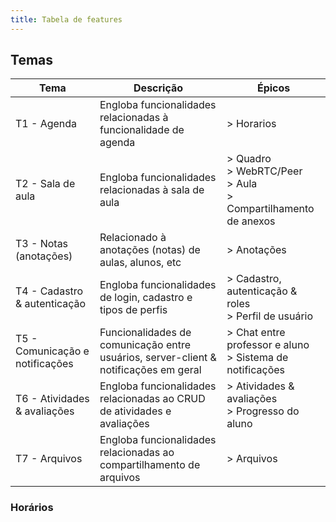 ```yaml
---
title: Tabela de features
---
```


## Temas

|Tema|Descrição|Épicos|
|--|--|---|
|T1 - Agenda|Engloba funcionalidades relacionadas à funcionalidade de agenda|> Horarios|
|T2 - Sala de aula|Engloba funcionalidades relacionadas à sala de aula|> Quadro <br>> WebRTC/Peer <br>> Aula <br>> Compartilhamento de anexos|
|T3 - Notas (anotações)|Relacionado à anotações (notas) de aulas, alunos, etc|> Anotações|
|T4 - Cadastro & autenticação|Engloba funcionalidades de login, cadastro e tipos de perfis|> Cadastro, autenticação & roles <br>> Perfil de usuário|
|T5 - Comunicação e notificações|Funcionalidades de comunicação entre usuários, server-client & notificações em geral|> Chat entre professor e aluno <br>> Sistema de notificações|
|T6 - Atividades & avaliações|Engloba funcionalidades relacionadas ao CRUD de atividades e avaliações|> Atividades & avaliações <br>> Progresso do aluno|
|T7 - Arquivos|Engloba funcionalidades relacionadas ao compartilhamento de arquivos|> Arquivos|

### Horários

<Feature 
    id="US01"
    parteInteressada="Professor"
    feature="cadastrar de um horário de aula"
    descricao="adicionar alunos à agenda"
    status="ANDAMENTO"
    criterios="> O backend deve validar horas e datas > Deve criar um log de registro da ação"  />
<Feature 
    id="US02"
    parteInteressada="Professor"
    feature="remover um horário de aula"
    descricao="remover alunos da agenda"
    status="ANDAMENTO"
    criterios="> A exclusão deve ser física, porém deve ser criado um log de registro da ação"  />
<Feature 
    id="US03"
    parteInteressada="Desenvolvedor"
    feature="Retornar aulas por dia de semana, por aluno"
    descricao="permitir que o front trabalhe melhor com os horários"
    status="OK"
    criterios="> Uma aula deve ser retornada por dia por aluno, no formato de um timestamp"  />
<Feature 
    id="US04"
    parteInteressada="Professor"
    feature="Visualizar todas as minhas aulas no formato de agenda"
    descricao="gerenciar meus alunos e aulas"
    status="OK"
    criterios="> Deve haver, no front, um calendário semanal que permita a visualização de todas as aulas de todos os alunos"  />